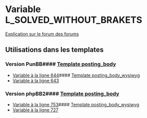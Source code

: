 # Variable L_SOLVED_WITHOUT_BRAKETS
[Explication sur le forum des forums](http://forum.forumactif.com/t294113-listing-des-variables#L_SOLVED_WITHOUT_BRAKETS)
## Utilisations dans les templates
### Version PunBB#### [Template posting_body](punbb/posting_body.md)
* [Variable à la ligne 644](../punbb/posting_body.tpl#L644)#### [Template posting_body_wysiwyg](punbb/posting_body_wysiwyg.md)
* [Variable à la ligne 643](../punbb/posting_body_wysiwyg.tpl#L643)
### Version phpBB2#### [Template posting_body](subsilver/posting_body.md)
* [Variable à la ligne 753](../subsilver/posting_body.tpl#L753)#### [Template posting_body_wysiwyg](subsilver/posting_body_wysiwyg.md)
* [Variable à la ligne 727](../subsilver/posting_body_wysiwyg.tpl#L727)